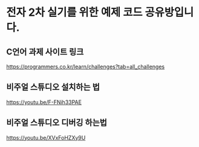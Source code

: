 # 전자 2차 실기를 위한 예제 코드 공유방입니다.

## C언어 과제 사이트 링크
https://programmers.co.kr/learn/challenges?tab=all_challenges

## 비주얼 스튜디오 설치하는 법
https://youtu.be/F-FNih33PAE

## 비주얼 스튜디오 디버깅 하는법
https://youtu.be/XVxFoHZXy9U


